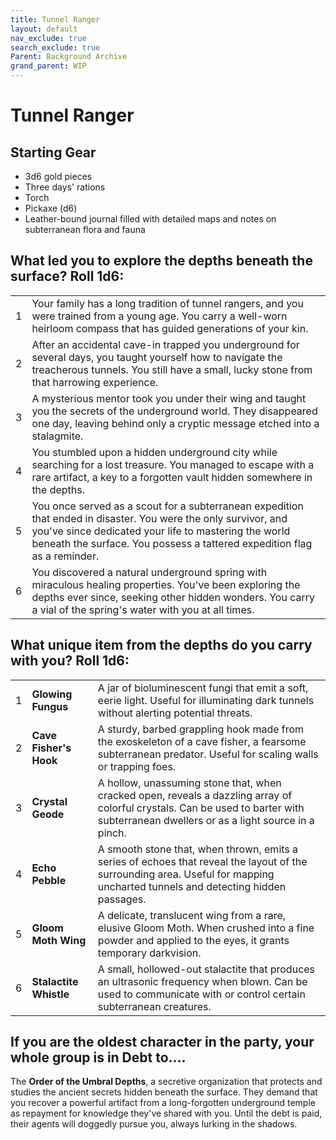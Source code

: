 ```yaml
---
title: Tunnel Ranger
layout: default
nav_exclude: true
search_exclude: true
Parent: Background Archive
grand_parent: WIP
---
```



# Tunnel Ranger

## Starting Gear

- 3d6 gold pieces
- Three days' rations
- Torch
- Pickaxe (d6)
- Leather-bound journal filled with detailed maps and notes on subterranean flora and fauna

## What led you to explore the depths beneath the surface? Roll 1d6:

|      |                                                              |
| ---- | ------------------------------------------------------------ |
| 1    | Your family has a long tradition of tunnel rangers, and you were trained from a young age. You carry a well-worn heirloom compass that has guided generations of your kin. |
| 2    | After an accidental cave-in trapped you underground for several days, you taught yourself how to navigate the treacherous tunnels. You still have a small, lucky stone from that harrowing experience. |
| 3    | A mysterious mentor took you under their wing and taught you the secrets of the underground world. They disappeared one day, leaving behind only a cryptic message etched into a stalagmite. |
| 4    | You stumbled upon a hidden underground city while searching for a lost treasure. You managed to escape with a rare artifact, a key to a forgotten vault hidden somewhere in the depths. |
| 5    | You once served as a scout for a subterranean expedition that ended in disaster. You were the only survivor, and you've since dedicated your life to mastering the world beneath the surface. You possess a tattered expedition flag as a reminder. |
| 6    | You discovered a natural underground spring with miraculous healing properties. You've been exploring the depths ever since, seeking other hidden wonders. You carry a vial of the spring's water with you at all times. |

## What unique item from the depths do you carry with you? Roll 1d6:

|      |                        |                                                              |
| ---- | ---------------------- | ------------------------------------------------------------ |
| 1    | **Glowing Fungus**     | A jar of bioluminescent fungi that emit a soft, eerie light. Useful for illuminating dark tunnels without alerting potential threats. |
| 2    | **Cave Fisher's Hook** | A sturdy, barbed grappling hook made from the exoskeleton of a cave fisher, a fearsome subterranean predator. Useful for scaling walls or trapping foes. |
| 3    | **Crystal Geode**      | A hollow, unassuming stone that, when cracked open, reveals a dazzling array of colorful crystals. Can be used to barter with subterranean dwellers or as a light source in a pinch. |
| 4    | **Echo Pebble**        | A smooth stone that, when thrown, emits a series of echoes that reveal the layout of the surrounding area. Useful for mapping uncharted tunnels and detecting hidden passages. |
| 5    | **Gloom Moth Wing**    | A delicate, translucent wing from a rare, elusive Gloom Moth. When crushed into a fine powder and applied to the eyes, it grants temporary darkvision. |
| 6    | **Stalactite Whistle** | A small, hollowed-out stalactite that produces an ultrasonic frequency when blown. Can be used to communicate with or control certain subterranean creatures. |

## If you are the oldest character in the party, your whole group is in Debt to....

The **Order of the Umbral Depths**, a secretive organization that protects and studies the ancient secrets hidden beneath the surface. They demand that you recover a powerful artifact from a long-forgotten underground temple as repayment for knowledge they've shared with you. Until the debt is paid, their agents will doggedly pursue you, always lurking in the shadows.